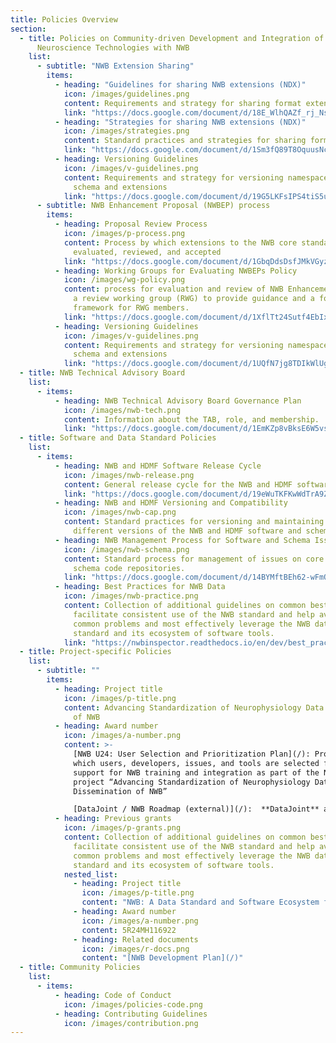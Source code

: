 ```yaml
---
title: Policies Overview
section:
  - title: Policies on Community-driven Development and Integration of New
      Neuroscience Technologies with NWB
    list:
      - subtitle: "NWB Extension Sharing"
        items:
          - heading: "Guidelines for sharing NWB extensions (NDX)"
            icon: /images/guidelines.png
            content: Requirements and strategy for sharing format extensions for NWB
            link: "https://docs.google.com/document/d/18E_WlhQAZf_rj_NsPubRSEVVNQIFJ2lTSeyy4_Olnxk/edit?usp=sharing"
          - heading: "Strategies for sharing NWB extensions (NDX)"
            icon: /images/strategies.png
            content: Standard practices and strategies for sharing format extensions for NWB
            link: "https://docs.google.com/document/d/1Sm3fQ89T8OquusNcwhgD9NIOHSeKKHeAzrzcJGurS68/edit?usp=sharing"
          - heading: Versioning Guidelines
            icon: /images/v-guidelines.png
            content: Requirements and strategy for versioning namespaces for the NWB core
              schema and extensions
            link: "https://docs.google.com/document/d/19G5LKFsIPS4tiS5uaXKI5EOVVcdO91i5DCTQWLccyWI/edit?usp=sharing"
      - subtitle: NWB Enhancement Proposal (NWBEP) process
        items:
          - heading: Proposal Review Process
            icon: /images/p-process.png
            content: Process by which extensions to the NWB core standard are proposed,
              evaluated, reviewed, and accepted
            link: "https://docs.google.com/document/d/1GbqDdsDsfJMkVGyzQUZwQKX6EOiA2IBEkgd2LtMK_Ik/edit?usp=sharing"
          - heading: Working Groups for Evaluating NWBEPs Policy
            icon: /images/wg-policy.png
            content: process for evaluation and review of NWB Enhancement Proposal (NWBEP) by
              a review working group (RWG) to provide guidance and a formal
              framework for RWG members.
            link: "https://docs.google.com/document/d/1XflTt24Sutf4EbIxGk2h0o5i5U3WBDXR5nr_Mju-LkM/edit?usp=sharing"
          - heading: Versioning Guidelines
            icon: /images/v-guidelines.png
            content: Requirements and strategy for versioning namespaces for the NWB core
              schema and extensions
            link: "https://docs.google.com/document/d/1UQfN7jg8TDIkWlUg3k3yGhz9RfxqXkGoVpQPIh9Tgz0/edit?usp=sharing"
  - title: NWB Technical Advisory Board
    list:
      - items:
          - heading: NWB Technical Advisory Board Governance Plan
            icon: /images/nwb-tech.png
            content: Information about the TAB, role, and membership.
            link: "https://docs.google.com/document/d/1EmKZp8vBksE6W5vs6jWnRdaGDTuPMqzHI8CtCNhH8Mg/edit?usp=sharing"
  - title: Software and Data Standard Policies
    list:
      - items:
          - heading: NWB and HDMF Software Release Cycle
            icon: /images/nwb-release.png
            content: General release cycle for the NWB and HDMF software and schema
            link: "https://docs.google.com/document/d/19eWuTKFKwWdTrA9Zhh8Qc46SHYikPeI4XiWiIyYy87U/edit?usp=sharing"
          - heading: NWB and HDMF Versioning and Compatibility
            icon: /images/nwb-cap.png
            content: Standard practices for versioning and maintaining compatibility between
              different versions of the NWB and HDMF software and schema
          - heading: NWB Management Process for Software and Schema Issues
            icon: /images/nwb-schema.png
            content: Standard process for management of issues on core NWB software and
              schema code repositories.
            link: "https://docs.google.com/document/d/14BYMftBEh62-wFmOj-yvs31MZzBhaT4RPRf7npLK540/edit?usp=sharing"
          - heading: Best Practices for NWB Data
            icon: /images/nwb-practice.png
            content: Collection of additional guidelines on common best practices to
              facilitate consistent use of the NWB standard and help avoid
              common problems and most effectively leverage the NWB data
              standard and its ecosystem of software tools.
            link: "https://nwbinspector.readthedocs.io/en/dev/best_practices/best_practices_index.html"
  - title: Project-specific Policies
    list:
      - subtitle: ""
        items:
          - heading: Project title
            icon: /images/p-title.png
            content: Advancing Standardization of Neurophysiology Data Through Dissemination
              of NWB
          - heading: Award number
            icon: /images/a-number.png
            content: >-
              [NWB U24: User Selection and Prioritization Plan](/): Process by
              which users, developers, issues, and tools are selected for
              support for NWB training and integration as part of the NIH
              project “Advancing Standardization of Neurophysiology Data Through
              Dissemination of NWB” 

              [DataJoint / NWB Roadmap (external)](/):  **DataJoint** and **NWB** are two neuroinformatics initiatives in active development. The projects develop independently yet they have complementary aims and overlapping user communities. This document establishes key processes for coordinating development and communications in order to promote integration and interoperability across the two ecosystems.
          - heading: Previous grants
            icon: /images/p-grants.png
            content: Collection of additional guidelines on common best practices to
              facilitate consistent use of the NWB standard and help avoid
              common problems and most effectively leverage the NWB data
              standard and its ecosystem of software tools.
            nested_list:
              - heading: Project title
                icon: /images/p-title.png
                content: "NWB: A Data Standard and Software Ecosystem for Neurophysiology"
              - heading: Award number
                icon: /images/a-number.png
                content: 5R24MH116922
              - heading: Related documents
                icon: /images/r-docs.png
                content: "[NWB Development Plan](/)"
  - title: Community Policies
    list:
      - items:
          - heading: Code of Conduct
            icon: /images/policies-code.png
          - heading: Contributing Guidelines
            icon: /images/contribution.png
---
```

